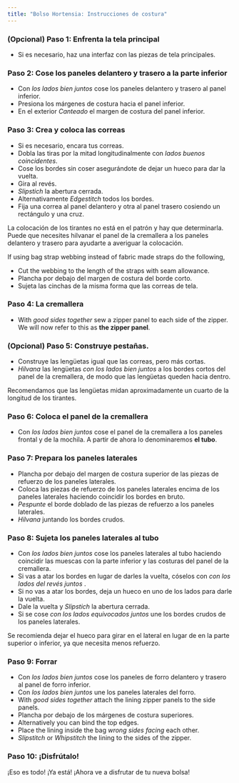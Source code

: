 ```yaml
---
title: "Bolso Hortensia: Instrucciones de costura"
---
```


### (Opcional) Paso 1: Enfrenta la tela principal

- Si es necesario, haz una interfaz con las piezas de tela principales.

### Paso 2: Cose los paneles delantero y trasero a la parte inferior

- Con _los lados bien juntos_ cose los paneles delantero y trasero al panel inferior.
- Presiona los márgenes de costura hacia el panel inferior.
- En el exterior _Canteado_ el margen de costura del panel inferior.

### Paso 3: Crea y coloca las correas

- Si es necesario, encara tus correas.
- Dobla las tiras por la mitad longitudinalmente con _lados buenos coincidentes_.
- Cose los bordes sin coser asegurándote de dejar un hueco para dar la vuelta.
- Gira al revés.
- _Slipstich_ la abertura cerrada.
- Alternativamente _Edgestitch_ todos los bordes.
- Fija una correa al panel delantero y otra al panel trasero cosiendo un rectángulo y una cruz.

<Warning>

La colocación de los tirantes no está en el patrón y hay que determinarla. Puede que necesites hilvanar el panel de la cremallera a los paneles delantero y trasero para ayudarte a averiguar la colocación.

</Warning>

<Note>

If using bag strap webbing instead of fabric made straps do the following,

- Cut the webbing to the length of the straps with seam allowance.
- Plancha por debajo del margen de costura del borde corto.
- Sujeta las cinchas de la misma forma que las correas de tela.

</Note>

### Paso 4: La cremallera

- With _good sides together_ sew a zipper panel to each side of the zipper. We will now refer to this as **the zipper panel**.

### (Opcional) Paso 5: Construye pestañas.

- Construye las lengüetas igual que las correas, pero más cortas.
- _Hilvana_ las lengüetas _con los lados bien juntos_ a los bordes cortos del panel de la cremallera, de modo que las lengüetas queden hacia dentro.

<Tip>

Recomendamos que las lengüetas midan aproximadamente un cuarto de la longitud de los tirantes.

</Tip>

### Paso 6: Coloca el panel de la cremallera

- Con _los lados bien juntos_ cose el panel de la cremallera a los paneles frontal y de la mochila. A partir de ahora lo denominaremos **el tubo**.

### Paso 7: Prepara los paneles laterales

- Plancha por debajo del margen de costura superior de las piezas de refuerzo de los paneles laterales.
- Coloca las piezas de refuerzo de los paneles laterales encima de los paneles laterales haciendo coincidir los bordes en bruto.
- _Pespunte_ el borde doblado de las piezas de refuerzo a los paneles laterales.
- _Hilvana_ juntando los bordes crudos.

### Paso 8: Sujeta los paneles laterales al tubo

- Con _los lados bien juntos_ cose los paneles laterales al tubo haciendo coincidir las muescas con la parte inferior y las costuras del panel de la cremallera.
- Si vas a atar los bordes en lugar de darles la vuelta, cóselos con _con los lados del revés juntos_ .
- Si no vas a atar los bordes, deja un hueco en uno de los lados para darle la vuelta.
- Dale la vuelta y _Slipstich_ la abertura cerrada.
- Si se cose _con los lados equivocados juntos_ une los bordes crudos de los paneles laterales.

<Note>

Se recomienda dejar el hueco para girar en el lateral en lugar de en la parte superior o inferior, ya que necesita menos refuerzo.

</Note>

### Paso 9: Forrar

- Con _los lados bien juntos_ cose los paneles de forro delantero y trasero al panel de forro inferior.
- Con _los lados bien juntos_ une los paneles laterales del forro.
- With _good sides together_ attach the lining zipper panels to the side panels.
- Plancha por debajo de los márgenes de costura superiores.
- Alternatively you can bind the top edges.
- Place the lining inside the bag _wrong sides facing_ each other.
- _Slipstitch_ or _Whipstitch_ the lining to the sides of the zipper.

### Paso 10: ¡Disfrútalo!

¡Eso es todo! ¡Ya está! ¡Ahora ve a disfrutar de tu nueva bolsa!
